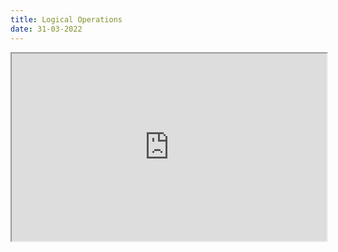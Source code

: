 ```yaml
---
title: Logical Operations
date: 31-03-2022
---
```


<iframe
  src="https://brianrabern.net/logic-handouts/rules.html"
  style="width:100%; height:300px;"
></iframe>
